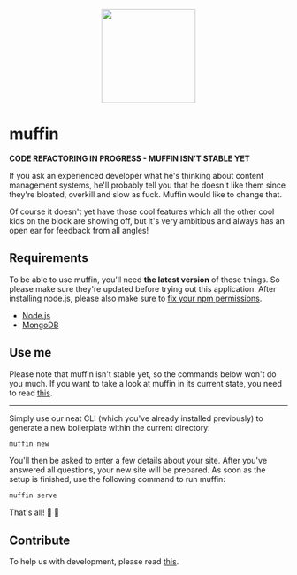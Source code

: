<p align="center">
  <a href="http://muffin.cafe">
    <img src="http://i.imgur.com/buhMCWz.png" width="170">
  </a>
</p>

# muffin

**CODE REFACTORING IN PROGRESS - MUFFIN ISN'T STABLE YET**

If you ask an experienced developer what he's thinking about content management systems, he'll probably tell you that he doesn't like them since they're bloated, overkill and slow as fuck. Muffin would like to change that.

Of course it doesn't yet have those cool features which all the other cool kids on the block are showing off, but it's very ambitious and always has an open ear for feedback from all angles!

## Requirements

To be able to use muffin, you'll need **the latest version** of those things. So please make sure they're updated before trying out this application. After installing node.js, please also make sure to [fix your npm permissions](https://docs.npmjs.com/getting-started/fixing-npm-permissions).

- [Node.js](https://nodejs.org/en/)
- [MongoDB](https://www.mongodb.org)

## Use me

Please note that muffin isn't stable yet, so the commands below won't do you much. If you want to take a look at muffin in its current state, you need to read [this](CONTRIBUTING.md).

---

Simply use our neat CLI (which you've already installed previously) to generate a new boilerplate within the current directory:

```bash
muffin new
```

You'll then be asked to enter a few details about your site. After you've answered all questions, your new site will be prepared. As soon as the setup is finished, use the following command to run muffin:

```bash
muffin serve
```

That's all! :loudspeaker: :turtle:

## Contribute

To help us with development, please read [this](CONTRIBUTING.md).
